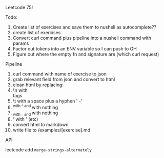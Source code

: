 Leetcode 75!

Todo:

1. Create list of exercises and save them to nushell as autocomplete??
  1. create list of exercises
2. Convert curl command plus pipeline into a nushell command with params
3. Factor out tokens into an ENV variable so I can push to GH
4. Figure out where the empty fn and signature are (which curl request)

Pipeline

1. curl command with name of exercise to json
2. grab relevant field from json and convert to html
3. clean html by replacing:
  1. \n with <br/> tags
  2. \t with a space plus a hyphen ' -'
  3. <sup> with ^ and </sup> with nothing
  4. <sub> with _ and </sub> with nothing
  5. &apos; with ' (etc)
4. convert html to markdown
5. write file to /examples/[exercise].md

API 

leetcode add `merge-strings-alternately`



